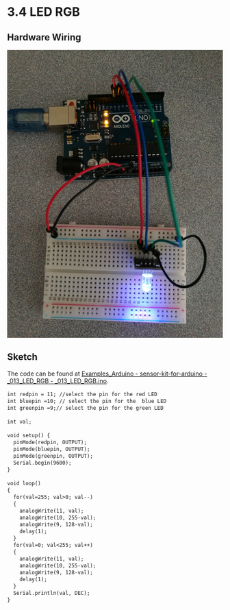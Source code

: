 # 3.4 LED RGB

## Hardware Wiring
![Image](../../Examples/sensor-kit-for-arduino/013_led_rgb.jpg)

## Sketch
The code can be found at [Examples_Arduino - sensor-kit-for-arduino - _013_LED_RGB - _013_LED_RGB.ino](https://github.com/LongerVisionRobot/Examples_Arduino/blob/master/sensor-kit-for-arduino/_013_LED_RGB/_013_LED_RGB.ino).
```
int redpin = 11; //select the pin for the red LED
int bluepin =10; // select the pin for the  blue LED
int greenpin =9;// select the pin for the green LED

int val;

void setup() {
  pinMode(redpin, OUTPUT);
  pinMode(bluepin, OUTPUT);
  pinMode(greenpin, OUTPUT);
  Serial.begin(9600);
}

void loop() 
{
  for(val=255; val>0; val--)
  {
    analogWrite(11, val);
    analogWrite(10, 255-val);
    analogWrite(9, 128-val);
    delay(1); 
  }
  for(val=0; val<255; val++)
  {
    analogWrite(11, val);
    analogWrite(10, 255-val);
    analogWrite(9, 128-val);
    delay(1); 
  }
  Serial.println(val, DEC);
}
```